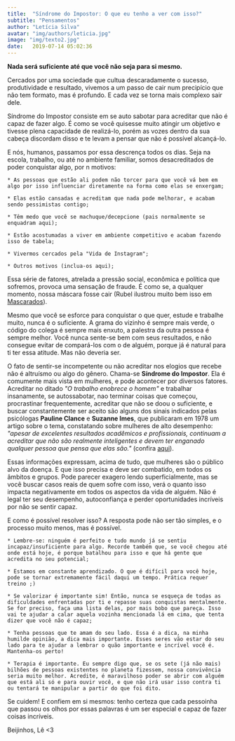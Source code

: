 ```yaml
---
title:  "Síndrome do Impostor: O que eu tenho a ver com isso?"
subtitle: "Pensamentos"
author: "Letícia Silva"
avatar: "img/authors/leticia.jpg"
image: "img/texto2.jpg"
date:   2019-07-14 05:02:36
---
```


**Nada será suficiente até que você não seja para si mesmo.**  

Cercados por uma sociedade que cultua descaradamente o sucesso, produtividade e resultado, vivemos a um passo de cair num precipício que não tem formato, mas é profundo. E cada vez se torna mais complexo sair dele.  

Síndrome do Impostor consiste em se auto sabotar para acreditar que não é capaz de fazer algo. É como se você quisesse muito atingir um objetivo e tivesse plena capacidade de realizá-lo, porém as vozes dentro da sua cabeça discordam disso e te levam a pensar que não é possível alcançá-lo.  

E nós, humanos, passamos por essa descrença todos os dias. Seja na escola, trabalho, ou até no ambiente familiar, somos desacreditados de poder conquistar algo, por n motivos:  
        
        
    * As pessoas que estão ali podem não torcer para que você vá bem em algo por isso influenciar diretamente na forma como elas se enxergam;

    * Elas estão cansadas e acreditam que nada pode melhorar, e acabam sendo pessimistas contigo;

    * Têm medo que você se machuque/decepcione (pais normalmente se enquadram aqui);

    * Estão acostumadas a viver em ambiente competitivo e acabam fazendo isso de tabela;

    * Vivermos cercados pela "Vida de Instagram";

    * Outros motivos (inclua-os aqui);  


Essa série de fatores, atrelada a pressão social, econômica e política que sofremos, provoca uma sensação de fraude. É como se, a qualquer momento, nossa máscara fosse cair (Rubel ilustrou muito bem isso em [Mascarados](https://www.youtube.com/watch?v=NoyEKIw2-0g)). 

Mesmo que você se esforce para conquistar o que quer, estude e trabalhe muito, nunca é o suficiente. A grama do vizinho é sempre mais verde, o código do colega é sempre mais enxuto, a palestra da outra pessoa é sempre melhor. Você nunca sente-se bem com seus resultados, e não consegue evitar de compará-los com o de alguém, porque já é natural para ti ter essa atitude. Mas não deveria ser.  

O fato de  sentir-se incompetente ou não acreditar nos elogios que recebe não é altruísmo ou algo do gênero. Chama-se **Síndrome do Impostor**. Ela é comumente mais vista em mulheres, e pode acontecer por diversos fatores. Acreditar no ditado _"O trabalho enobrece o homem"_ e trabalhar insanamente, se autossabotar, nao terminar coisas que começou, procrastinar frequentemente, acreditar que não se doou o suficiente, e buscar constantemente ser aceito são alguns dos sinais indicados pelas psicólogas  **Pauline Clance** e **Suzanne Imes**, que publicaram em 1978 um artigo sobre o tema, constatando sobre mulheres de alto desempenho: _"apesar de excelentes resultados acadêmicos e profissionais, continuam a acreditar que não são realmente inteligentes e devem ter enganado qualquer pessoa que pensa que elas são."_ (confira [aqui](https://www.paulineroseclance.com/pdf/ip_high_achieving_women.pdf)).  

Essas informações expressam, acima de tudo, que mulheres são o público alvo da doença. E que isso precisa e deve ser combatido, em todos os âmbitos e grupos. Pode parecer exagero lendo superficialmente, mas se você buscar casos reais de quem sofre com isso, verá o quanto isso impacta negativamente em todos os aspectos da vida de alguém. Não é legal ter seu desempenho, autoconfiança e perder oportunidades incríveis por não se sentir capaz.  

E como é possível resolver isso? A resposta pode não ser tão simples, e o processo muito menos, mas é possível.  

    * Lembre-se: ninguém é perfeito e tudo mundo já se sentiu incapaz/insuficiente para algo. Recorde também que, se você chegou até onde está hoje, é porque batalhou para isso e que há gente que acredita no seu potencial;

    * Estamos em constante aprendizado. O que é difícil para você hoje, pode se tornar extremamente fácil daqui um tempo. Prática requer treino ;)   

    * Se valorizar é importante sim! Então, nunca se esqueça de todas as dificuldades enfrentadas por ti e repasse suas conquistas mentalmente. Se for preciso, faça uma lista delas, por mais bobo que pareça. Isso vai te ajudar a calar aquela vozinha mencionada lá em cima, que tenta dizer que você não é capaz;  

    * Tenha pessoas que te amam do seu lado. Essa é a dica, na minha humilde opinião, a dica mais importante. Esses seres vão estar do seu lado para te ajudar a lembrar o quão importante e incrível você é. Mantenha-os perto!  

    * Terapia é importante. Eu sempre digo que, se os sete (já não mais) bilhões de pessoas existentes no planeta fizessem, nossa convivência seria muito melhor. Acredite, é maravilhoso poder se abrir com alguém que está ali só e para ouvir você, e que não irá usar isso contra ti ou tentará te manipular a partir do que foi dito. 

Se cuidem! E confiem em si mesmos: tenho certeza que cada pessoinha que passou os olhos por essas palavras é um ser especial e capaz de fazer coisas incríveis.

Beijinhos, Lê <3
